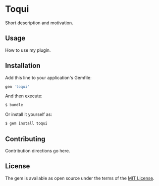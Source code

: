 # Toqui
Short description and motivation.

## Usage
How to use my plugin.

## Installation
Add this line to your application's Gemfile:

```ruby
gem 'toqui'
```

And then execute:
```bash
$ bundle
```

Or install it yourself as:
```bash
$ gem install toqui
```

## Contributing
Contribution directions go here.

## License
The gem is available as open source under the terms of the [MIT License](http://opensource.org/licenses/MIT).

